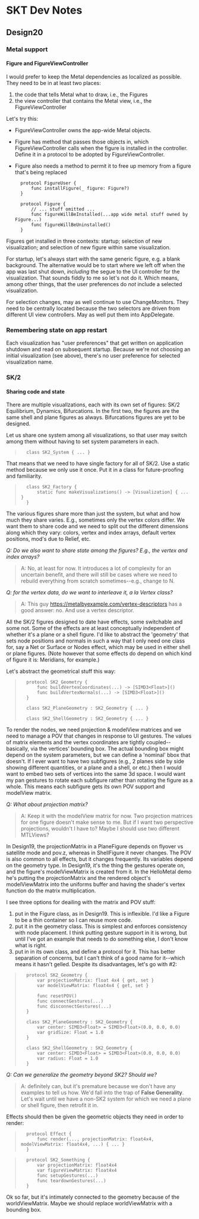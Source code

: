 # SKT Dev Notes

## Design20

### Metal support

#### Figure and FigureViewController

I would prefer to keep the Metal dependencies as localized as possible. They need to be in at least two places:
1. the code that tells Metal what to draw, i.e., the Figures
2. the view controller that contains the Metal view, i.e., the FigureViewController

Let's try this:
* FigureViewController owns the app-wide Metal objects.
* Figure has method that passes those objects in, which FigureViewController calls when the figure is installed in the controller. Define it in a protocol to be adopted by FigureViewController.
* Figure also needs a method to permit it to free up memory from a figure that's being replaced

        protocol FigureUser {
            func installFigure(_ figure: Figure?)
        }

        protocol Figure {
            // ... stuff omitted ...
            func figureWillBeInstalled(...app wide metal stuff owned by Figure...)
            func figureWillBeUninstalled()
        }


Figures get installed in three contexts: startup; selection of new visualization; and selection of new figure within same visualization. 

For startup, let's always start with the same generic figure, e.g. a blank background. The alternative would be to start where we left off when the app was last shut down, *including* the segue to the UI controller for the visualization. That sounds fiddly to me so let's not do it. Which means, among other things, that the user preferences do *not* include a selected visualization. 

For selection changes, may as well continue to use ChangeMonitors. They need to be centrally located because the two selectors are driven from different UI view controllers. May as well put them into AppDelegate.

### Remembering state on app restart

Each visualization has "user preferences" that get written on application shutdown and read on subsequent startup. Because we're not choosing an initial visualization (see above), there's no user preference for selected visualization name.


### SK/2

#### Sharing code and state

There are multiple visuallzations, each with its own set of figures: SK/2 Equilibrium, Dynamics, Bifurcations. In the first two, the figures are the same shell and plane figures as always. Bifurcations figures are yet to be designed.

Let us share one system among all visualizations, so that user may switch among them without having to set system parameters in each.

>       class SK2_System { ... }

That means that we need to have single factory for all of SK/2. Use a static method because we only use it once. Put it in a class for future-proofing and familiarity.

>       class SK2_Factory {
>           static func makeVisualizations() -> [Visualization] { ... }
>       }

The various figures share more than just the system, but what and how much they share varies. E.g., sometimes only the vertex colors differ. We want them to share code and we need to split out the different dimensions along which they vary: colors, vertex and index arrays, default vertex positions, mod's due to Relief, etc.

*Q: Do we also want to share state among the figures? E.g., the vertex and index arrays?*

> A: No, at least for now. It introduces a lot of complexity for an uncertain benefit, and there will still be cases where we need to rebuild everything from scratch sometimes--e.g., change to N. 

*Q: for the vertex data, do we want to interleave it, a la Vertex class?*

> A: This guy <https://metalbyexample.com/vertex-descriptors> has a good answer: no. And use a vertex descriptor. 

All the SK/2 figures designed to date have effects, some switchable and some not. Some of the effects are at least conceptually independent of whether it's a plane or a shell figure. I'd like to abstract the 'geometry' that sets node positions and normals in such a way that I only need one class for, say a Net or Surface or Nodes effect, which may be used in either shell or plane figures. (Note however that some effects do depend on which kind of figure it is: Meridians, for example.)

Let's abstract the geometrical stuff this way:

>       protocol SK2_Geometry {
>           func buildVertexCoordinates(...) -> [SIMD3<Float>]()
>           func buildVertexNormals(...) -> [SIMD3<Float>]()
>       }
>
>       class SK2_PlaneGeometry : SK2_Geometry { ... }
>
>       class SK2_ShellGeometry : SK2_Geometry { ... }

To render the nodes, we need projection & modelView matrices and we need to manage a POV that changes in response to UI gestures. The values of matrix elements and the vertex coordinates are tightly coupled--basically, via the vertices' bounding box. The actual bounding box might depend on the system parameters, but we can define a 'nominal' bbox that doesn't. If I ever want to have two subfigures (e.g., 2 planes side by side showing different quantities, or a plane and a shell, or etc.) then I would want to embed two sets of vertices into the same 3d space. I would want my pan gestures to rotate each subfigure rather than rotating the figure as a whole. This means each subfigure gets its own POV support and modelView matrix.

*Q: What about projection matrix?*

> A: Keep it with the modelView matrix for now. Two projection matrices for one figure doesn't make sense to me. But if I want two perspective projections, wouldn't I have to? Maybe I should use two different MTLViews?

In Design19, the projectionMatrix in a PlaneFigure depends on flyover vs satellite mode and pov.z, whereas in ShellFigure it never changes. The POV is also common to all effects, but it changes frequently. Its variables depend on the geometry type. In Design19, it's the thing the gestures operate on, and the figure's modelViewMatrix is created from it. In the HelloMetal demo he's putting the projectionMatrix and the rendered object's modelViewMatrix into the uniforms buffer and having the shader's vertex function do the matrix multiplication.

I see three options for deailing with the matrix and POV stuff:
1. put in the Figure class, as in Design19. This is inflexible. I'd like a Figure to be a thin container so I can reuse more code.
2. put it in the geometry class. This is simplest and enforces consistency with node placement. I think putting gesture support in it is wrong, but until I've got an example that needs to do something else, I don't know what is right.
3. put in in its own class, and define a protocol for it. This has better separation of concerns, but I can't think of a good name for it--which means it hasn't gelled.
Despite its disadvantages, let's go with #2:

>       protocol SK2_Geometry {
>           var projectionMatrix: float 4x4 { get, set }
>           var modelViewMatrix: float4x4 { get, set }
>
>           func resetPOV()
>           func connectGestures(...)
>           func disconnectGestures(...)
>       }
>
>       class SK2_PlaneGeometry : SK2_Geometry {
>           var center: SIMD3<Float> = SIMD3<Float>(0.0, 0.0, 0.0)
>           var gridSize: Float = 1.0
>       }
>
>       class SK2_ShellGeometry : SK2_Geometry {
>           var center: SIMD3<Float> = SIMD3<Float>(0.0, 0.0, 0.0)
>           var radius: Float = 1.0
>       }


*Q: Can we generalize the geometry beyond SK2? Should we?*

> A: definitely can, but it's premature because we don't have any examples to tell us how. We'd fall into the trap of **False Generality**. Let's wait until we have a non-SK2 system for which we need a plane or shell figure, then retrofit it in.

Effects should then be given the geometric objects they need in order to render:

>       protocol Effect {
>           func render(..., projectionMatrix: float4x4, modelViewMatrix: float4x4, ...) { ... }
>       }


>       protocol SK2_Something {
>           var projectionMatrix: float4x4
>           var figureViewMatrix: float4x4
>           func setupGestures(...)
>           func teardownGestures(...)
>       }

Ok so far, but it's intimately connected to the geometry because of the worldViewMatrix. Maybe we should replace worldViewMatrix with a bounding box.
